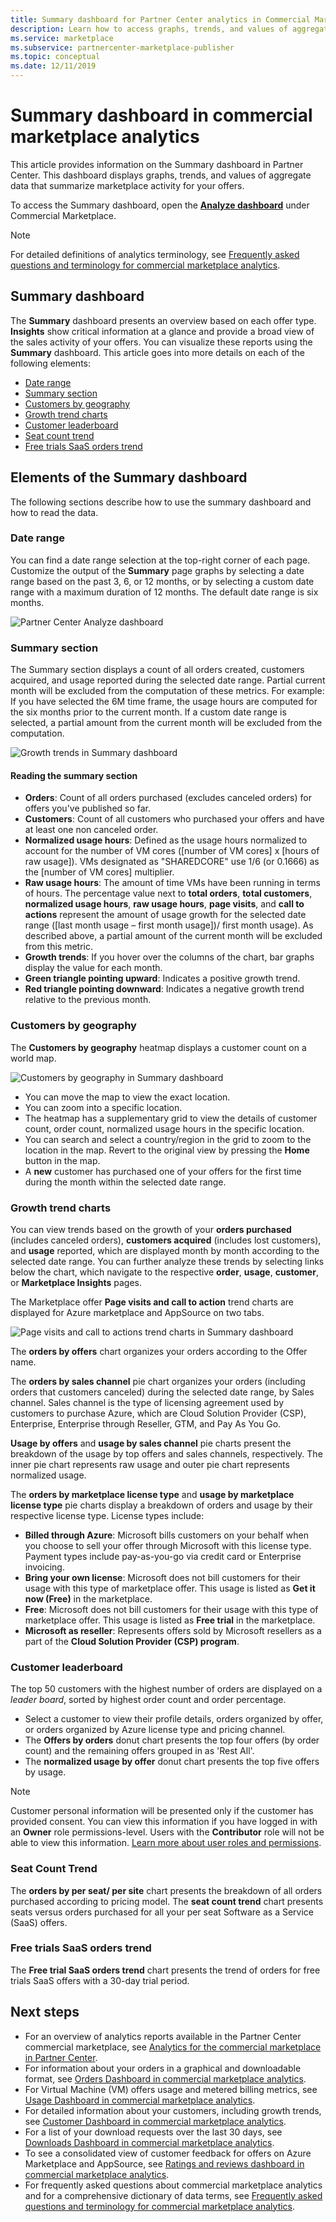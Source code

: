 ```yaml
---
title: Summary dashboard for Partner Center analytics in Commercial Marketplace
description: Learn how to access graphs, trends, and values of aggregate data that summarize marketplace activity from the Summary dashboard in Partner Center.
ms.service: marketplace 
ms.subservice: partnercenter-marketplace-publisher
ms.topic: conceptual
ms.date: 12/11/2019
---
```


# Summary dashboard in commercial marketplace analytics

This article provides information on the Summary dashboard in Partner Center. This dashboard displays graphs, trends, and values of aggregate data that summarize marketplace activity for your offers.

To access the Summary dashboard, open the **[Analyze dashboard](https://partner.microsoft.com/dashboard/commercial-marketplace/analytics/summary)** under Commercial Marketplace.

>[!NOTE]
> For detailed definitions of analytics terminology, see [Frequently asked questions and terminology for commercial marketplace analytics](./faq-terminology.md).

## Summary dashboard

The **Summary** dashboard presents an overview based on each offer type. **Insights** show critical information at a glance and provide a broad view of the sales activity of your offers. You can visualize these reports using the **Summary** dashboard. This article goes into more details on each of the following elements:

- [Date range](#date-range)
- [Summary section](#summary-section)
- [Customers by geography](#customers-by-geography)
- [Growth trend charts](#growth-trend-charts)
- [Customer leaderboard](#customer-leaderboard)
- [Seat count trend](#seat-count-trend)
- [Free trials SaaS orders trend](#free-trials-saas-orders-trend)

## Elements of the Summary dashboard

The following sections describe how to use the summary dashboard and how to read the data.

### Date range

You can find a date range selection at the top-right corner of each page. Customize the output of the **Summary** page graphs by selecting a date range based on the past 3, 6, or 12 months, or by selecting a custom date range with a maximum duration of 12 months. The default date range is six months.

![Partner Center Analyze dashboard](./media/analyze-dashboard.png)

### Summary section

The Summary section displays a count of all orders created, customers acquired, and usage reported during the selected date range. Partial current month will be excluded from the computation of these metrics. For example: If you have selected the 6M time frame, the usage hours are computed for the six months prior to the current month. If a custom date range is selected, a partial amount from the current month will be excluded from the computation.

![Growth trends in Summary dashboard](./media/summary-summary-section.png)

#### Reading the summary section

- **Orders**: Count of all orders purchased (excludes canceled orders) for offers you've published so far.
- **Customers**: Count of all customers who purchased your offers and have at least one non canceled order.
- **Normalized usage hours**: Defined as the usage hours normalized to account for the number of VM cores ([number of VM cores] x [hours of raw usage]). VMs designated as "SHAREDCORE" use 1/6 (or 0.1666) as the [number of VM cores] multiplier.
- **Raw usage hours**: The amount of time VMs have been running in terms of hours. The percentage value next to **total orders**, **total customers**, **normalized usage hours**, **raw usage hours**, **page visits**, and **call to actions** represent the amount of usage growth for the selected date range ([last month usage – first month usage])/ first month usage). As described above, a partial amount of the current month will be excluded from this metric.
- **Growth trends**: If you hover over the columns of the chart, bar graphs display the value for each month.
- **Green triangle pointing upward**: Indicates a positive growth trend.
- **Red triangle pointing downward**: Indicates a negative growth trend relative to the previous month.

### Customers by geography

The **Customers by geography** heatmap displays a customer count on a world map.

![Customers by geography in Summary dashboard](./media/summary-customers-by-geography.png)

- You can move the map to view the exact location.
- You can zoom into a specific location.
- The heatmap has a supplementary grid to view the details of customer count, order count, normalized usage hours in the specific location.
- You can search and select a country/region in the grid to zoom to the location in the map. Revert to the original view by pressing the **Home** button in the map.
- A **new** customer has purchased one of your offers for the first time during the month within the selected date range.

### Growth trend charts

You can view trends based on the growth of your **orders purchased** (includes canceled orders), **customers acquired** (includes lost customers), and **usage** reported, which are displayed month by month according to the selected date range. You can further analyze these trends by selecting links below the chart, which navigate to the respective **order**, **usage**, **customer**, or **Marketplace Insights** pages.

The Marketplace offer **Page visits and call to action** trend charts are displayed for Azure marketplace and AppSource on two tabs.

![Page visits and call to actions trend charts in Summary dashboard](./media/summary-page-visits-and-cta.png)

The **orders by offers** chart organizes your orders according to the Offer name.

The **orders by sales channel** pie chart organizes your orders (including orders that customers canceled) during the selected date range, by Sales channel. Sales channel is the type of licensing agreement used by customers to purchase Azure, which are Cloud Solution Provider (CSP), Enterprise, Enterprise through Reseller, GTM, and Pay As You Go.

**Usage by offers** and **usage by sales channel** pie charts present the breakdown of the usage by top offers and sales channels, respectively. The inner pie chart represents raw usage and outer pie chart represents normalized usage.

The **orders by marketplace license type** and **usage by marketplace license type** pie charts display a breakdown of orders and usage by their respective license type. License types include:

- **Billed through Azure**: Microsoft bills customers on your behalf when you choose to sell your offer through Microsoft with this license type. Payment types include pay-as-you-go via credit card or Enterprise invoicing.
- **Bring your own license**: Microsoft does not bill customers for their usage with this type of marketplace offer. This usage is listed as **Get it now (Free)** in the marketplace.
- **Free**: Microsoft does not bill customers for their usage with this type of marketplace offer. This usage is listed as **Free trial** in the marketplace.
- **Microsoft as reseller**: Represents offers sold by Microsoft resellers as a part of the **Cloud Solution Provider (CSP) program**.

### Customer leaderboard

The top 50 customers with the highest number of orders are displayed on a *leader board*, sorted by highest order count and order percentage.

- Select a customer to view their profile details, orders organized by offer, or orders organized by Azure license type and pricing channel.
- The **Offers by orders** donut chart presents the top four offers (by order count) and the remaining offers grouped in as 'Rest All'.
- The **normalized usage by offer** donut chart presents the top five offers by usage.

> [!NOTE]
> Customer personal information will be presented only if the customer has provided consent. You can view this information if you have logged in with an **Owner** role permissions-level. Users with the **Contributor** role will not be able to view this information. [Learn more about user roles and permissions](./manage-account.md#define-user-roles-and-permissions).

### Seat Count Trend

The **orders by per seat/ per site** chart presents the breakdown of all orders purchased according to pricing model. The **seat count trend** chart presents seats versus orders purchased for all your per seat Software as a Service (SaaS) offers.

### Free trials SaaS orders trend

The **Free trial SaaS orders trend** chart presents the trend of orders for free trials SaaS offers with a 30-day trial period.

## Next steps

- For an overview of analytics reports available in the Partner Center commercial marketplace, see [Analytics for the commercial marketplace in Partner Center](./analytics.md).
- For information about your orders in a graphical and downloadable format, see [Orders Dashboard in commercial marketplace analytics](./orders-dashboard.md).
- For Virtual Machine (VM) offers usage and metered billing metrics, see [Usage Dashboard in commercial marketplace analytics](./usage-dashboard.md).
- For detailed information about your customers, including growth trends, see [Customer Dashboard in commercial marketplace analytics](./customer-dashboard.md).
- For a list of your download requests over the last 30 days, see [Downloads Dashboard in commercial marketplace analytics](./downloads-dashboard.md).
- To see a consolidated view of customer feedback for offers on Azure Marketplace and AppSource, see [Ratings and reviews dashboard in commercial marketplace analytics](./ratings-reviews.md).
- For frequently asked questions about commercial marketplace analytics and for a comprehensive dictionary of data terms, see [Frequently asked questions and terminology for commercial marketplace analytics](./faq-terminology.md).
